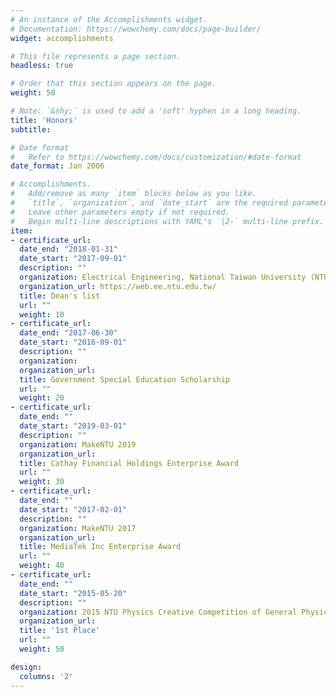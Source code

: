 ```yaml
---
# An instance of the Accomplishments widget.
# Documentation: https://wowchemy.com/docs/page-builder/
widget: accomplishments

# This file represents a page section.
headless: true

# Order that this section appears on the page.
weight: 50

# Note: `&shy;` is used to add a 'soft' hyphen in a long heading.
title: 'Honors'
subtitle:

# Date format
#   Refer to https://wowchemy.com/docs/customization/#date-format
date_format: Jan 2006

# Accomplishments.
#   Add/remove as many `item` blocks below as you like.
#   `title`, `organization`, and `date_start` are the required parameters.
#   Leave other parameters empty if not required.
#   Begin multi-line descriptions with YAML's `|2-` multi-line prefix.
item:
- certificate_url: 
  date_end: "2018-01-31"
  date_start: "2017-09-01"
  description: ""
  organization: Electrical Engineering, National Taiwan University (NTUEE)
  organization_url: https://web.ee.ntu.edu.tw/
  title: Dean's list
  url: ""
  weight: 10
- certificate_url: 
  date_end: "2017-06-30"
  date_start: "2016-09-01"
  description: ""
  organization: 
  organization_url: 
  title: Government Special Education Scholarship
  url: ""
  weight: 20
- certificate_url: 
  date_end: ""
  date_start: "2019-03-01"
  description: ""
  organization: MakeNTU 2019
  organization_url: 
  title: Cathay Financial Holdings Enterprise Award
  url: ""
  weight: 30
- certificate_url: 
  date_end: ""
  date_start: "2017-02-01"
  description: ""
  organization: MakeNTU 2017
  organization_url: 
  title: MediaTek Inc Enterprise Award
  url: ""
  weight: 40
- certificate_url: 
  date_end: ""
  date_start: "2015-05-20"
  description: ""
  organization: 2015 NTU Physics Creative Competition of General Physics Experiment (Physics, National Taiwan University)
  organization_url: 
  title: '1st Place'
  url: ""
  weight: 50

design:
  columns: '2' 
---
```


